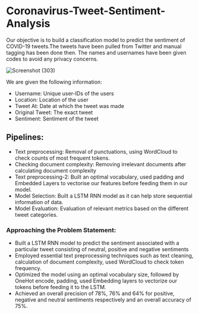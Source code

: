 # Coronavirus-Tweet-Sentiment-Analysis

Our objective is to build a classification model to predict the sentiment of COVID-19 tweets.The tweets have been pulled from Twitter and manual tagging has been done then.
The names and usernames have been given codes to avoid any privacy concerns.

![Screenshot (303)](https://user-images.githubusercontent.com/83903018/124346241-60aa9b80-dbfb-11eb-97a3-a9251066302c.png)


We are given the following information:
* Username: Unique user-IDs of the users
* Location: Location of the user
* Tweet At: Date at which the tweet was made
* Original Tweet: The exact tweet
* Sentiment: Sentiment of the tweet

## **Pipelines:**
* Text preprocessing: Removal of punctuations, using WordCloud to check counts of most frequent tokens.
* Checking document complexity: Removing irrelevant documents after calculating document complexity
* Text preprocessing-2: Built an optimal vocabulary, used padding and Embedded Layers to vectorise our features before feeding them in our model.
* Model Selection: Built a LSTM RNN model as it can help store sequential information of data.
* Model Evaluation: Evaluation of relevant metrics based on the different tweet categories.


<h3><b> Approaching the Problem Statement: </b></h3>

* Built a LSTM RNN model to predict the sentiment associated with a particular tweet consisting of neutral, positive and negative sentiments
* Employed essential text preprocessing techniques such as text cleaning, calculation of document complexity, used WordCloud to check token frequency.
* Optimized the model using an optimal vocabulary size, followed by OneHot encode, padding, used Embedding layers to vectorize our tokens before feeding it to the LSTM.
* Achieved an overall precision of 78%, 76% and 64% for positive, negative and neutral sentiments respectively and an overall accuracy of 75%.
